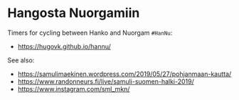 # Hangosta Nuorgamiin

Timers for cycling between Hanko and Nuorgam `#HanNu`:

* https://hugovk.github.io/hannu/

See also:

* https://samulimaekinen.wordpress.com/2019/05/27/pohjanmaan-kautta/
* https://www.randonneurs.fi/live/samuli-suomen-halki-2019/
* https://www.instagram.com/sml_mkn/
